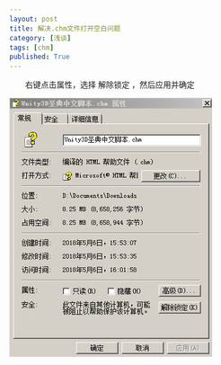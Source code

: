 ```yaml
---
layout: post
title: 解决.chm文件打开空白问题
category: [浅谈]
tags: [chm]
published: True
---
```



　　右键点击属性，选择 解除锁定 ，然后应用并确定

<left><img src="/public/img/解决chm文件打开空白问题.png"></left>

